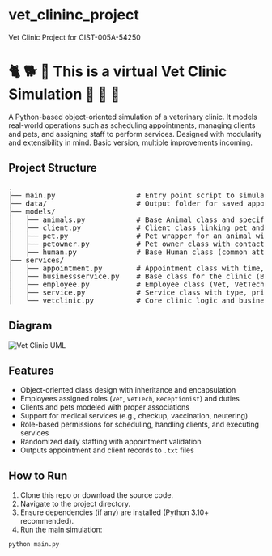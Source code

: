 # vet_clininc_project
Vet Clinic Project for CIST-005A-54250


# 🐈 🐕 🐎  This is a virtual Vet Clinic Simulation 🐇 🦎 🐍 

A Python-based object-oriented simulation of a veterinary clinic. It models real-world operations such as scheduling appointments, managing clients and pets, and assigning staff to perform services. Designed with modularity and extensibility in mind.
Basic version, multiple improvements incoming. 

## Project Structure
<pre lang="markdown">
.
├── main.py                   # Entry point script to simulate clinic operations
├── data/                     # Output folder for saved appointments and clients
├── models/
│   ├── animals.py            # Base Animal class and specific types (Canine, Feline, etc.)
│   ├── client.py             # Client class linking pet and pet owner
│   ├── pet.py                # Pet wrapper for an animal with medical records
│   ├── petowner.py           # Pet owner class with contact info
│   ├── human.py              # Base Human class (common attributes)
├── services/
│   ├── appointment.py        # Appointment class with time, services, and assigned employee
│   ├── businessservice.py    # Base class for the clinic (BusinessService)
│   ├── employee.py           # Employee class (Vet, VetTech, Receptionist)
│   ├── service.py            # Service class with type, price, and duration
│   └── vetclinic.py          # Core clinic logic and business rules
</pre>

## Diagram

![Vet Clinic UML](/images/uml_diagram.png)

## Features

- Object-oriented class design with inheritance and encapsulation
- Employees assigned roles (`Vet`, `VetTech`, `Receptionist`) and duties
- Clients and pets modeled with proper associations
- Support for medical services (e.g., checkup, vaccination, neutering)
- Role-based permissions for scheduling, handling clients, and executing services
- Randomized daily staffing with appointment validation
- Outputs appointment and client records to `.txt` files

## How to Run

1. Clone this repo or download the source code.
2. Navigate to the project directory.
3. Ensure dependencies (if any) are installed (Python 3.10+ recommended).
4. Run the main simulation:

```bash
python main.py
